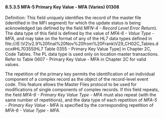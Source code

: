 #### 8.5.3.5 MFA-5 Primary Key Value - MFA (Varies) 01308

Definition: This field uniquely identifies the record of the master file (identified in the MFI segment) for which the update status is being acknowledged (as defined by the field _MFN-4 - Record Level Error Return_). The data type of this field is defined by the value of _MFA-6 - Value Type - MFA_, and may take on the format of any of the HL7 data types defined in file:///E:\V2\v2.9%20final%20Nov%20from%20Frank\V29_CH02C_Tables.docx#HL70355[HL7 Table 0355 - Primary Key Value Type] in Chapter 2C, Code Tables. The PL data type is used only on location master transactions. Refer to Table 0607 - Primary Key Value - MFA in Chapter 2C for valid values.

The repetition of the primary key permits the identification of an individual component of a complex record as the object of the record-level event code. This feature allows the Master Files protocol to be used for modifications of single components of complex records. If this field repeats, the field _MFA-6 - Primary Key Value Type - MFA_ must also repeat (with the same number of repetitions), and the data type of each repetition of _MFA-5 - Primary Key Value - MFA_ is specified by the corresponding repetition of _MFA-6 - Value Type - MFA_.
